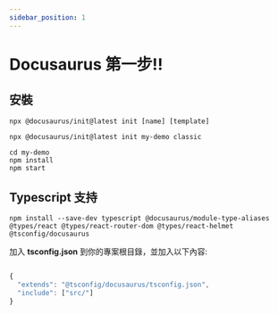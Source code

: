 ```yaml
---
sidebar_position: 1
---
```


# Docusaurus 第一步!!

## 安裝

```console
npx @docusaurus/init@latest init [name] [template]
```

```console
npx @docusaurus/init@latest init my-demo classic
```

```console
cd my-demo
npm install
npm start
```

## Typescript 支持

```console
npm install --save-dev typescript @docusaurus/module-type-aliases @types/react @types/react-router-dom @types/react-helmet @tsconfig/docusaurus
```

加入 **tsconfig.json** 到你的專案根目錄，並加入以下內容:

```javascript

{
  "extends": "@tsconfig/docusaurus/tsconfig.json",
  "include": ["src/"]
}

```
